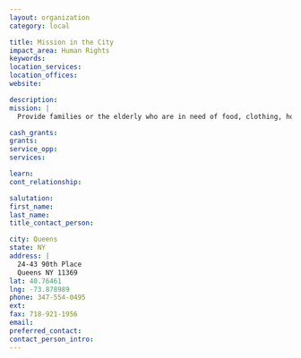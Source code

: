 ```yaml
---
layout: organization
category: local

title: Mission in the City
impact_area: Human Rights
keywords: 
location_services: 
location_offices: 
website: 

description: 
mission: |
  Provide families or the elderly who are in need of food, clothing, household items in the Jackson Heights community.

cash_grants: 
grants: 
service_opp: 
services: 

learn: 
cont_relationship: 

salutation: 
first_name: 
last_name: 
title_contact_person: 

city: Queens
state: NY
address: |
  24-43 90th Place     
  Queens NY 11369
lat: 40.76461
lng: -73.878989
phone: 347-554-0495
ext: 
fax: 718-921-1956
email: 
preferred_contact: 
contact_person_intro: 
---
```

